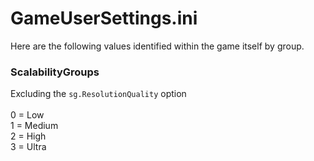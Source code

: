 # GameUserSettings.ini #
Here are the following values identified within the game itself by group.
### ScalabilityGroups ###
Excluding the `sg.ResolutionQuality` option<br><br>
0 = Low<br>
1 = Medium<br>
2 = High<br>
3 = Ultra<br>
